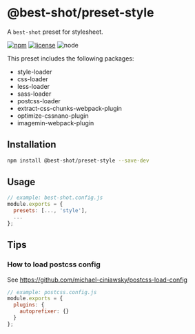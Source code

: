 # @best-shot/preset-style

A `best-shot` preset for stylesheet.

[npm-url]: https://www.npmjs.com/package/@best-shot/preset-style
[npm-badge]: https://img.shields.io/npm/v/@best-shot/preset-style.svg?style=flat-square&logo=npm
[github-url]: https://github.com/Airkro/best-shot/tree/master/packages/preset-style
[node-badge]: https://img.shields.io/node/v/@best-shot/preset-style.svg?style=flat-square&colorB=green&logo=node.js
[license-badge]: https://img.shields.io/npm/l/@best-shot/preset-style.svg?style=flat-square&colorB=blue&logo=github

[![npm][npm-badge]][npm-url]
[![license][license-badge]][github-url]
![node][node-badge]

This preset includes the following packages:

- style-loader
- css-loader
- less-loader
- sass-loader
- postcss-loader
- extract-css-chunks-webpack-plugin
- optimize-cssnano-plugin
- imagemin-webpack-plugin

## Installation

```bash
npm install @best-shot/preset-style --save-dev
```

## Usage

```js
// example: best-shot.config.js
module.exports = {
  presets: [..., 'style'],
  ...
};
```

## Tips

### How to load postcss config

See <https://github.com/michael-ciniawsky/postcss-load-config>

```js
// example: postcss.config.js
module.exports = {
  plugins: {
    autoprefixer: {}
  }
};
```
